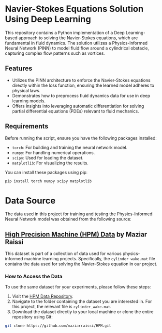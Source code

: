 # Navier-Stokes Equations Solution Using Deep Learning

This repository contains a Python implementation of a Deep Learning-based approach to solving the Navier-Stokes equations, which are fundamental in fluid dynamics. The solution utilizes a Physics-Informed Neural Network (PINN) to model fluid flow around a cylindrical obstacle, capturing complex flow patterns such as vortices.

## Features
- Utilizes the PINN architecture to enforce the Navier-Stokes equations directly within the loss function, ensuring the learned model adheres to physical laws.
- Demonstrates how to preprocess fluid dynamics data for use in deep learning models.
- Offers insights into leveraging automatic differentiation for solving partial differential equations (PDEs) relevant to fluid mechanics.

## Requirements
Before running the script, ensure you have the following packages installed:

- `torch`: For building and training the neural network model.
- `numpy`: For handling numerical operations.
- `scipy`: Used for loading the dataset.
- `matplotlib`: For visualizing the results.

You can install these packages using pip:
```bash
pip install torch numpy scipy matplotlib
```

# Data Source

The data used in this project for training and testing the Physics-Informed Neural Network model was obtained from the following source:

## [High Precision Machine (HPM) Data](https://github.com/maziarraissi/HPM/tree/master/Data) by Maziar Raissi

This dataset is part of a collection of data used for various physics-informed machine learning projects. Specifically, the `cylinder_wake.mat` file contains the data used for solving the Navier-Stokes equation in our project.

### How to Access the Data

To use the same dataset for your experiments, please follow these steps:

1. Visit the [HPM Data Repository](https://github.com/maziarraissi/HPM/tree/master/Data).
2. Navigate to the folder containing the dataset you are interested in. For this project, the relevant file is `cylinder_wake.mat`.
3. Download the dataset directly to your local machine or clone the entire repository using Git:

```bash
git clone https://github.com/maziarraissi/HPM.git
```
